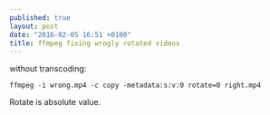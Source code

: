 ```yaml
---
published: true
layout: post
date: "2016-02-05 16:51 +0100"
title: ffmpeg fixing wrogly rotated videos
---
```


without transcoding:

    ffmpeg -i wrong.mp4 -c copy -metadata:s:v:0 rotate=0 right.mp4

Rotate is absolute value.
